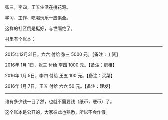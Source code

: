 
张三，李四，王五生活在桃花源。

学习、工作、吃喝玩乐一应俱全。

这样的社区倒是挺好，与世隔绝了。

村里有个账本：

---

2015年12月31日，六六 付给 张三 5000 元。【备注：工资】

2016年 1月 1日，张三 付给 李四 1000 元。【备注：房租】

2016年 1月 5日，李四 付给 王五  100 元。【备注：买菜】

2016年 1月 7日，王五 付给 六六   50 元。【备注：理发】

---

谁有多少钱一目了然，也就不需要钱（纸币，硬币）了。

这个账本是公开的，大家彼此也熟悉，所以不会作假。
